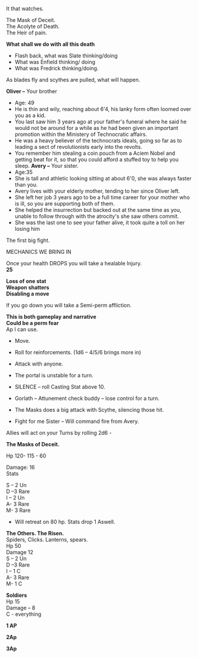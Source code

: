 It that watches.
 
The Mask of Deceit.  
The Acolyte of Death.  
The Heir of pain.
   

**What shall we do with all this death**

- Flash back, what was Slate thinking/doing
- What was Enfield thinking/ doing
- What was Fredrick thinking/doing.
   

As blades fly and scythes are pulled, what will happen.
    
**Oliver –** Your brother
 - Age: 49
- He is thin and wily, reaching about 6'4, his lanky form often loomed over you as a kid.
- You last saw him 3 years ago at your father's funeral where he said he would not be around for a while as he had been given an important promotion within the Ministery of Technocratic affairs.
- He was a heavy believer of the technocrats ideals, going so far as to leading a sect of revolutionists early into the revolts.
- You remember him stealing a coin pouch from a Aciem Nobel and getting beat for it, so that you could afford a stuffed toy to help you sleep. 
**Avery –** Your sister.
 - Age:35
- She is tall and athletic looking sitting at about 6'0, she was always faster than you.
- Avery lives with your elderly mother, tending to her since Oliver left.
- She left her job 3 years ago to be a full time career for your mother who is ill, so you are supporting both of them.
- She helped the insurrection but backed out at the same time as you, unable to follow through with the atrocity's she saw others commit.
- She was the last one to see your father alive, it took quite a toll on her losing him      

The first big fight.
 
MECHANICS WE BRING IN
 
Once your health DROPS you will take a healable Injury.  
**25**
 
**Loss of one stat**  
**Weapon shatters**  
**Disabling a move**
 
If you go down you will take a Semi-perm affliction.
 
**This is both gameplay and narrative**  
**Could be a perm fear**  
Ap I can use.
 
- Move.
- Roll for reinforcements. (1d6 – 4/5/6 brings more in)
 
- Attack with anyone.
- The portal is unstable for a turn.
- SILENCE – roll Casting Stat above 10.
 
- Gorlath – Attunement check buddy – lose control for a turn.
- The Masks does a big attack with Scythe, silencing those hit.
- Fight for me Sister – Will command fire from Avery.    

Allies will act on your Turns by rolling 2d6 -
      

**The Masks of Deceit.**
 
Hp 120- 115 - 60
   

Damage: 16  
Stats
 
S – 2 Un  
D –3 Rare  
I – 2 Un  
A- 3 Rare  
M- 3 Rare

- Will retreat on 80 hp. Stats drop 1 Aswell.
 
**The Others. The Risen.**  
Spiders, Clicks. Lanterns, spears.  
Hp 50  
Damage 12  
S – 2 Un  
D –3 Rare  
I – 1 C  
A- 3 Rare  
M- 1 C
   

**Soldiers**  
Hp 15  
Damage – 8  
C - everything
                                      
**1 AP**
 
**2Ap**
 
**3Ap**